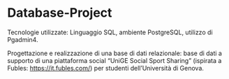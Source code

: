 # Database-Project


Tecnologie utilizzate: Linguaggio SQL, ambiente PostgreSQL, utilizzo di Pgadmin4.


Progettazione e realizzazione di una base di dati relazionale: base di dati a 
supporto di una piattaforma social “UniGE Social Sport Sharing” (ispirata a
Fubles: https://it.fubles.com/) per studenti dell’Università di Genova.

